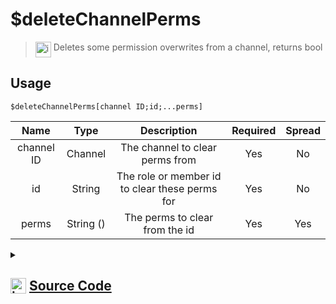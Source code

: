 # $deleteChannelPerms
> <img align="top" src="https://upload.wikimedia.org/wikipedia/commons/thumb/e/e4/Infobox_info_icon.svg/160px-Infobox_info_icon.svg.png?20150409153300" alt="image" width="25" height="auto"> Deletes some permission overwrites from a channel, returns bool
## Usage
```
$deleteChannelPerms[channel ID;id;...perms]
```
| Name | Type | Description | Required | Spread
| :---: | :---: | :---: | :---: | :---: |
channel ID | Channel | The channel to clear perms from | Yes | No
id | String | The role or member id to clear these perms for | Yes | No
perms | String () | The perms to clear from the id | Yes | Yes
<details>
<summary>
    
## <img align="top" src="https://cdn4.iconfinder.com/data/icons/iconsimple-logotypes/512/github-512.png" alt="image" width="25" height="auto">  [Source Code](https://github.com/tryforge/ForgeScript-V2/blob/main/src/native/deleteChannelPerms.ts)
    
</summary>
    
```ts
import { BaseChannel, PermissionFlagsBits, PermissionsString, TextChannel } from "discord.js"
import { ArgType, NativeFunction, Return } from "../structures"

export default new NativeFunction({
    name: "$deleteChannelPerms",
    version: "1.0.3",
    description: "Deletes some permission overwrites from a channel, returns bool",
    brackets: true,
    unwrap: true,
    args: [
        {
            name: "channel ID",
            description: "The channel to clear perms from",
            rest: false,
            required: true,
            type: ArgType.Channel,
            check: (i: BaseChannel) => i.isTextBased() && "permissionOverwrites" in i
        },
        {
            name: "id",
            description: "The role or member id to clear these perms for",
            rest: false,
            required: true,
            type: ArgType.String
        },
        {
            name: "perms",
            description: "The perms to clear from the id",
            rest: true,
            type: ArgType.String,
            required: true,
            enum: PermissionFlagsBits
        }
    ],
    async execute(ctx, [ ch, id, perms ]) {
        const channel = ch as TextChannel
        
        const obj: Partial<Record<PermissionsString, null>> = {}

        perms.forEach(x => obj[x as PermissionsString] = null)

        return Return.success(
            !!(await channel.permissionOverwrites.create(id, obj))
        )
    },
})
```
    
</details>